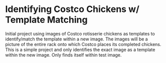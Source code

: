 # Identifying Costco Chickens w/ Template Matching

Initial project using images of Costco rotisserie chickens as templates to identify/match the template within a new image. The images will be a picture of the entire rack onto which Costco places its completed chickens. This is a simple project and only identifies the exact image as a template within the new image. Only finds itself within test image. 
